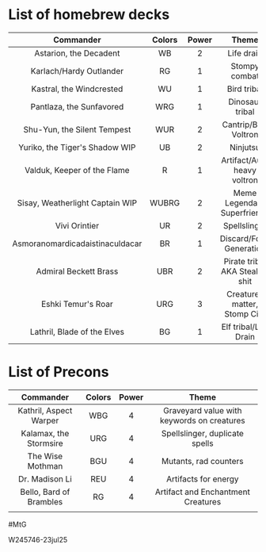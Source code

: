 # List of homebrew decks

|            Commander            | Colors | Power |              Theme              | Decklist                                          |
| :-----------------------------: | :----: | :---: | :-----------------------------: | ------------------------------------------------- |
|     Astarion, the Decadent      |   WB   |   2   |           Life drain            |                                                   |
|     Karlach/Hardy Outlander     |   RG   |   1   |          Stompy combat          | https://moxfield.com/decks/r77lDLSYzUe1-55qJwkwZg |
|    Kastral, the Windcrested     |   WU   |   1   |           Bird tribal           |                                                   |
|    Pantlaza, the Sunfavored     |  WRG   |   1   |         Dinosaur tribal         |                                                   |
|   Shu-Yun, the Silent Tempest   |  WUR   |   2   |      Cantrip/Buff Voltron       |                                                   |
| Yuriko, the Tiger's Shadow WIP  |   UB   |   2   |            Ninjutsu             |                                                   |
|   Valduk, Keeper of the Flame   |   R    |   1   |   Artifact/Aura heavy voltron   |                                                   |
| Sisay, Weatherlight Captain WIP | WUBRG  |   2   |   Meme Legendary Superfriends   |                                                   |
|          Vivi Orintier          |   UR   |   2   |          Spellslinger           |                                                   |
| Asmoranomardicadaistinaculdacar |   BR   |   1   |     Discard/Food Generation     |                                                   |
|      Admiral Beckett Brass      |  UBR   |   2   | Pirate tribal AKA Steal yo shit |                                                   |
|       Eshki Temur's Roar        |  URG   |   3   |  Creatures matter, Stomp City   |                                                   |
|   Lathril, Blade of the Elves   |   BG   |   1   |      Elf tribal/Life Drain      | https://moxfield.com/decks/nQYKHn9rZ06x8l-2xxgTsA |
# List of Precons

|        Commander        | Colors | Power |                   Theme                    |
| :---------------------: | :----: | :---: | :----------------------------------------: |
| Kathril, Aspect Warper  |  WBG   |   4   | Graveyard value with keywords on creatures |
| Kalamax, the Stormsire  |  URG   |   4   |       Spellslinger, duplicate spells       |
|    The Wise Mothman     |  BGU   |   4   |           Mutants, rad counters            |
|     Dr. Madison Li      |  REU   |   4   |            Artifacts for energy            |
| Bello, Bard of Brambles |   RG   |   4   |     Artifact and Enchantment Creatures     |
|                         |        |       |                                            |
#MtG


W245746-23jul25